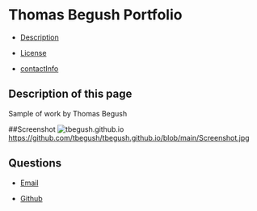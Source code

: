 # Thomas Begush Portfolio

* [Description](#description)
  
* [License](#license) 
  
* [contactInfo](#contactInfo)


## Description of this page

Sample of work by Thomas Begush

##Screenshot
![tbegush.github.io]()
https://github.com/tbegush/tbegush.github.io/blob/main/Screenshot.jpg
 ## Questions 
  
* [Email](mailto:tbegush@gmail.com)
  
* [Github](https://github.com/tbegush)